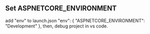## Set ASPNETCORE_ENVIRONMENT
add "env" to launch.json
    "env": {
        "ASPNETCORE_ENVIRONMENT": "Development"
    },
then, debug project in vs code.
